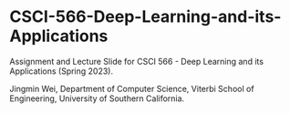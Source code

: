 # CSCI-566-Deep-Learning-and-its-Applications

Assignment and Lecture Slide for CSCI 566 - Deep Learning and its Applications (Spring 2023).

Jingmin Wei, Department of Computer Science, Viterbi School of Engineering, University of Southern California.